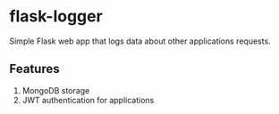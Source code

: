 # flask-logger
Simple Flask web app that logs data about other applications requests.

## Features

1. MongoDB storage
2. JWT authentication for applications
